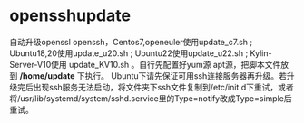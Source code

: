 # opensshupdate

自动升级openssl openssh，Centos7,openeuler使用update_c7.sh ; Ubuntu18,20使用update_u20.sh ; Ubuntu22使用update_u22.sh ; Kylin-Server-V10使用 update_KV10.sh 。自行先配置好yum源 apt源，把脚本文件放到 **/home/update** 下执行。 Ubuntu下请先保证可用ssh连接服务器再升级。若升级完后出现ssh服务无法启动，将文件夹下ssh文件复制到/etc/init.d下重试，或者将/usr/lib/systemd/system/sshd.service里的Type=notify改成Type=simple后重试。